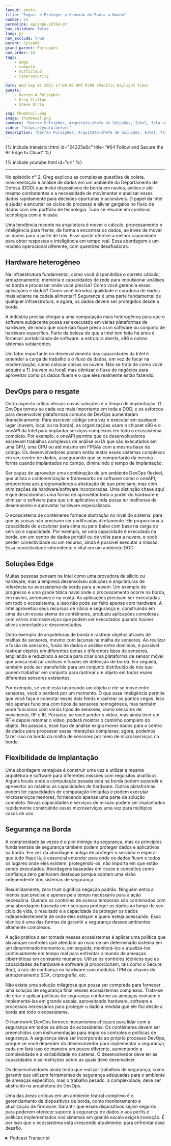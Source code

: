 ```yaml
---
layout: posts
title: "Seguir e Proteger a Conexão de Ponta a Nuvem"
number: 64
permalink: episode-EDT64-pt
has_children: false
lang: pt
nav_exclude: true
parent: Episodi
grand_parent: Português
nav_order: 64
tags:
    - edge
    - compute
    - multicloud
    - cybersecurity

date: Wed Sep 01 2021 17:00:00 GMT-0700 (Pacific Daylight Time)
guests:
    - Darren W Pulsipher
    - Greg Clifton
    - Steve Orrin

img: thumbnail.png
image: thumbnail.png
summary: "Darren Pulsipher, Arquiteto-chefe de Soluções, Intel, fala sobre acompanhar o episódio com Greg Clifton, Diretor, Departamento de Defesa e Inteligência, Intel, em uma continuação do episódio #2, juntamente com Steve Orrin, CTO Federal, Intel, que empresta sua experiência em segurança em ambientes complexos de borda para nuvem."
video: "https://youtu.be/url"
description: "Darren Pulsipher, Arquiteto-chefe de Soluções, Intel, fala sobre acompanhar o episódio com Greg Clifton, Diretor, Departamento de Defesa e Inteligência, Intel, em uma continuação do episódio #2, juntamente com Steve Orrin, CTO Federal, Intel, que empresta sua experiência em segurança em ambientes complexos de borda para nuvem."
---
```


<div>
{% include transistor.html id="24225e6c" title="#64 Follow and Secure the Bit Edge to Cloud" %}

{% include youtube.html id="url" %}
</div>

---

No episódio nº 2, Greg explicou as complexas questões de coleta, movimentação e análise de dados em um ambiente do Departamento de Defesa (DOD) que inclui dispositivos de borda em navios, aviões e até mesmo combatentes e a necessidade de movimentar e analisar esses dados rapidamente para decisões oportunas e acionáveis. O papel da Intel é ajudar a encurtar os ciclos do processo e aliviar gargalos no fluxo de dados com seu portfólio de tecnologia. Tudo se resume em combinar tecnologia com a missão.

Uma tendência recente na arquitetura é mover o cálculo, processamento e inteligência para frente, de forma a encontrar os dados, ao invés de mover os dados para a parte de trás. Esse ajuste oferece a melhor capacidade para obter respostas e inteligência em tempo real. Essa abordagem é um modelo operacional diferente, com questões desafiadoras.

## Hardware heterogêneo

Na infraestrutura fundamental, como você disponibiliza o correto cálculo, armazenamento, memória e capacidades de rede para impulsionar análises na borda e processar onde você precisa? Como você gerencia essas aplicações e dados? Como você introduz qualidade e curadoria de dados mais adiante na cadeia alimentar? Segurança é uma parte fundamental de qualquer infraestrutura, e agora, os dados devem ser protegidos desde a borda.

A indústria precisa chegar a uma computação mais heterogênea para que o software subjacente possa ser executado em várias plataformas de hardware, de modo que você não fique preso a um software ou conjunto de hardware específico. Parte da beleza do que a Intel tem feito há anos é fornecer portabilidade de software: a estrutura aberta, x86 e outros sistemas subjacentes.

Um fator importante no desenvolvimento das capacidades da Intel é entender a carga de trabalho e o fluxo de dados, em vez de focar na modernização, como colocar coisas na nuvem. Não se trata de como você adquire a TI (nuvem ou local) mas otimizar o fluxo de negócios para aproveitar como os dados fluem e o que eles realmente estão fazendo.

## DevOps para o resgate

Outro aspecto crítico dessas novas soluções é o tempo de implantação. O DevOps tornou-se cada vez mais importante em toda a DOD, e os esforços para desenvolver plataformas comuns de DevOps aumentaram dramaticamente. Para escrever código uma vez e executar em qualquer lugar (nuvem, local ou na borda), as organizações usam o chipset x86 e o oneAPI da Intel para implantar serviços complexos em todo o ecossistema completo. Por exemplo, o oneAPI permite que os desenvolvedores escrevam trabalhos complexos de análise ou IA que são executados em uma GPU, uma CPU ou até mesmo em FPGAs com a mesma base de código. Os desenvolvedores podem então testar esses sistemas complexos em seu centro de dados, assegurando que se comportarão da mesma forma quando implantados no campo, diminuindo o tempo de implantação.

Ser capaz de aproveitar uma combinação de um ambiente DevOps flexível, que utiliza a conteinerização e frameworks de software como o oneAPI, proporciona aos programadores a abstração de que precisam, mas com otimizações de hardware/software incorporadas. Uma distinção chave aqui é que descobrimos uma forma de aproveitar todo o poder do hardware e otimizar o software para que um aplicativo ainda possa ter melhorias de desempenho e aproveitar hardware especializado.

O ecossistema de contêineres fornece abstração no nível do sistema, para que as coisas não precisem ser codificadas diretamente. Ele proporciona a capacidade de escalonar para cima ou para baixo com base na carga de serviço e capacidade. Por exemplo, se uma capacidade é executada na borda, em um centro de dados portátil ou de volta para a nuvem, e você perder conectividade ou um recurso, ainda é possível executar a missão. Essa conectividade intermitente é vital em um ambiente DOD.

## Soluções Edge

Muitas pessoas pensam na Intel como uma provedora de silício ou hardware, mas a empresa desenvolveu soluções e arquiteturas de referência no ecossistema da borda para a nuvem. Um exemplo de progresso é uma grade tática naval onde o processamento ocorre na borda, em navios, aeronaves e na costa. As aplicações precisam ser executadas em todo o ecossistema, e isso não pode ser feito apenas com hardware. A Intel aproveitou seus recursos de silício e segurança e, construindo em cima de um ecossistema de contêineres, produziu aplicações complexas com vários microsserviços que podem ser executados quando houver ativos conectados e desconectados.

Outro exemplo de arquiteturas de borda é rastrear objetos através de malhas de sensores, mesmo com lacunas na malha de sensores. Ao realizar a fusão de sensores, fusão de dados e análise entre domínios, é possível rastrear objetos em diferentes cenas e diferentes tipos de sensores, ampliando e reduzindo a escala para criar uma plataforma de sensor móvel que possa realizar análises e fusões de detecção de borda. Em seguida, também pode ser transferido para um conjunto distribuído de nós que podem trabalhar em conjunto para rastrear um objeto em todos esses diferentes sensores existentes.

Por exemplo, se você está rastreando um objeto e ele se move entre sensores, você o perderá por um momento. O que essa inteligência permite que você faça é conectar esses dois feeds e rastrear os pontos cegos. Isso não apenas funciona com tipos de sensores homogêneos, mas também pode funcionar com vários tipos de sensores, como sensores de movimento, RF e IR. Portanto, se você perder o vídeo, mas ainda tiver um RF e depois retomar o vídeo, poderá mostrar o caminho completo do objeto. No passado, esse tipo de análise exigia mover dados para o centro de dados para processar essas interações complexas; agora, podemos fazer isso na borda da malha de sensores por meio de microsserviços na borda.

## Flexibilidade de Implantação

Uma abordagem vantajosa é construir uma vez e utilizar a mesma arquitetura e software para diferentes missões com requisitos analíticos. Alguns locais onde a computação pesada está na borda podem expandir e aproveitar ao máximo as capacidades de hardware. Outras plataformas podem ter capacidades de computação limitadas e podem executar microserviços menores, fornecendo apenas uma parte da solução completa. Novas capacidades e serviços de missão podem ser implantados rapidamente construindo esses microserviços uma vez para múltiplos casos de uso.

## Segurança na Borda

A complexidade às vezes é o pior inimigo da segurança, mas os princípios fundamentais de segurança também podem proteger dados e aplicativos na borda. Em vez da abordagem antiga de proteger o servidor e esperar que tudo fique lá, é essencial entender para onde os dados fluem e todos os lugares onde eles existem, protegendo-os, não importa em que estão sendo executados. Abordagens baseadas em riscos e conceitos como confiança zero ganharam destaque porque adotam uma visão independente dos sistemas de segurança.

Resumidamente, zero trust significa negação padrão. Ninguém entra a menos que precise e apenas pelo tempo necessário para a ação necessária. Quando os controles de acesso temporais são combinados com uma abordagem baseada em risco para proteger os dados ao longo de seu ciclo de vida, o resultado é a capacidade de proteger os dados independentemente de onde eles estejam e quem esteja acessando. Essa técnica é uma das formas de garantir a segurança desses ambientes altamente complexos.

A ação prática a ser tomada nesses ecossistemas é aplicar uma política que alavanque controles que atendam ao risco de um determinado sistema em um determinado momento e, em seguida, monitorá-los e atualizá-los continuamente em tempo real para enfrentar o mundo de ameaças cibernéticas em constante mudança. Utilize os controles técnicos que as capacidades de hardware e software já proporcionam, tais como o Secure Boot, a raiz de confiança no hardware com módulos TPM ou chaves de armazenamento SGX, criptografia, etc.

Não existe uma solução milagrosa que possa ser comprada para fornecer uma solução de segurança final nesses ecossistemas complexos. Trata-se de criar e aplicar políticas de segurança conforme as ameaças evoluem e implementá-las em grande escala, aproveitando hardware, software e processos necessários para proteger o dado à medida que ele flui desde a borda até todo o ecossistema.

O framework DevOps fornece mecanismos eficazes para lidar com a segurança em todos os ativos do ecossistema. Os contêineres devem ser preenchidos com instrumentação para impor os controles e políticas de segurança. A segurança deve ser incorporada ao próprio processo DevOps, porque se você depender do desenvolvedor para implementar a segurança, cada um fará isso de maneira um pouco diferente, aumentando a complexidade e a variabilidade no sistema. O desenvolvedor deve ter as capacidades e as restrições sobre as quais deve desenvolver.

Os desenvolvedores ainda terão que realizar trabalhos de segurança, como garantir que utilizem ferramentas de segurança adequadas para o ambiente de ameaças específico, mas o trabalho pesado, a complexidade, deve ser abstraído na arquitetura do DevOps.

Uma das áreas críticas em um ambiente teatral complexo é o gerenciamento de dispositivos de borda, como monitoramento e atualização de firmware. Garantir que esses dispositivos sejam seguros para poderem oferecer suporte à segurança de dados e aos perfis e políticas implementados nos sistemas em grande escala exigirá inovação. É por isso que o ecossistema está crescendo atualmente: para enfrentar esse desafio.



<details>
<summary> Podcast Transcript </summary>

<p></p>

</details>
